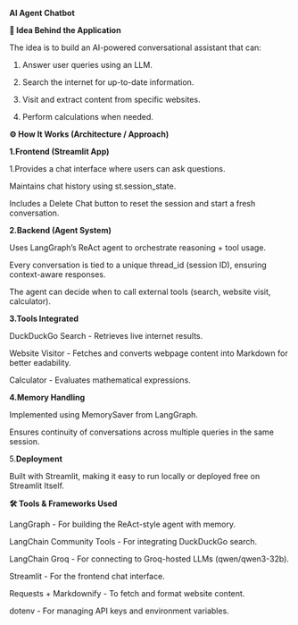 **AI Agent Chatbot**


**🚀 Idea Behind the Application**

The idea is to build an AI-powered conversational assistant that can:

1. Answer user queries using an LLM.

2. Search the internet for up-to-date information.

3. Visit and extract content from specific websites.
   
4. Perform calculations when needed.



**⚙️ How It Works (Architecture / Approach)**


**1.**Frontend (Streamlit App)****

   1.Provides a chat interface where users can ask questions.
 
   Maintains chat history using st.session_state.
 
   Includes a Delete Chat button to reset the session and start a fresh conversation.
   

**2.**Backend (Agent System)****

   Uses LangGraph’s ReAct agent to orchestrate reasoning + tool usage.

   Every conversation is tied to a unique thread_id (session ID), ensuring context-aware
   responses.

   The agent can decide when to call external tools (search, website visit, calculator).
   

**3.**Tools Integrated****

   DuckDuckGo Search - Retrieves live internet results.
 
   Website Visitor - Fetches and converts webpage content into Markdown for better  eadability.
 
   Calculator - Evaluates mathematical expressions.


**4.**Memory Handling****

   Implemented using MemorySaver from LangGraph.
 
   Ensures continuity of conversations across multiple queries in the same session.
   

5.**Deployment**

   Built with Streamlit, making it easy to run locally or deployed free on Streamlit   Itself.



**🛠️ Tools & Frameworks Used**

  LangGraph - For building the ReAct-style agent with memory.

  LangChain Community Tools - For integrating DuckDuckGo search.

  LangChain Groq - For connecting to Groq-hosted LLMs (qwen/qwen3-32b).

  Streamlit - For the frontend chat interface.

  Requests + Markdownify - To fetch and format website content.

  dotenv - For managing API keys and environment variables.



